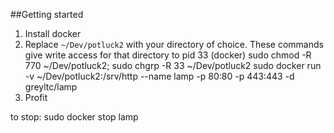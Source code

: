 ##Getting started

1. Install docker
2. Replace `~/Dev/potluck2` with your directory of choice. These commands give write access for that directory to pid 33 (docker)
sudo chmod -R 770 ~/Dev/potluck2; sudo chgrp -R 33 ~/Dev/potluck2
sudo docker run -v ~/Dev/potluck2:/srv/http  --name lamp -p 80:80 -p 443:443 -d greyltc/lamp
3. Profit

to stop:
sudo docker stop lamp